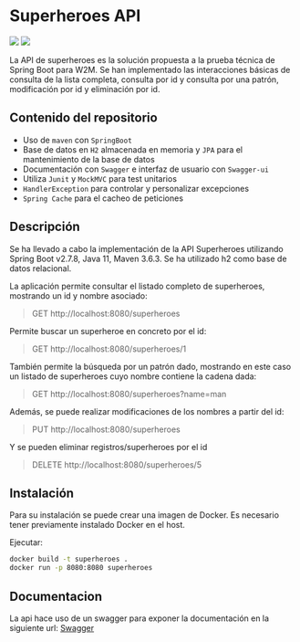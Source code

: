 # Superheroes API
![](https://img.shields.io/badge/Java11-orange.svg)
![](https://img.shields.io/badge/Spring%20Boot-2.7.8-green.svg)

La API de superheroes es la solución propuesta a la prueba técnica de Spring Boot para W2M.
Se han implementado las interacciones básicas de consulta de la lista completa, consulta por id y consulta por una patrón, modificación por id y eliminación por id.

## Contenido del repositorio
- Uso de `maven` con `SpringBoot`
- Base de datos en `H2` almacenada en memoria y `JPA` para el mantenimiento de la base de datos
- Documentación con `Swagger` e interfaz de usuario con `Swagger-ui`
- Utiliza `Junit` y `MockMVC` para test unitarios
- `HandlerException` para controlar y personalizar excepciones
- `Spring Cache` para el cacheo de peticiones

## Descripción
Se ha llevado a cabo la implementación de la API Superheroes utilizando Spring Boot v2.7.8, Java 11, Maven 3.6.3. Se ha utilizado h2 como base de datos relacional.

La aplicación permite consultar el listado completo de superheroes, mostrando un id y nombre asociado:
> GET http://localhost:8080/superheroes

Permite buscar un superheroe en concreto por el id:
> GET http://localhost:8080/superheroes/1

También permite la búsqueda por un patrón dado, mostrando en este caso un listado de superheroes cuyo nombre contiene la cadena dada:
> GET http://localhost:8080/superheroes?name=man

Además, se puede realizar modificaciones de los nombres a partir del id:
> PUT http://localhost:8080/superheroes

Y se pueden eliminar registros/superheroes por el id
> DELETE http://localhost:8080/superheroes/5

## Instalación
Para su instalación se puede crear una imagen de Docker. Es necesario tener previamente instalado Docker en el host.

Ejecutar:
```sh 
docker build -t superheroes .
docker run -p 8080:8080 superheroes
```

## Documentacion
La api hace uso de un swagger para exponer la documentación en la siguiente url:
[Swagger](http://localhost:8080/swagger-ui/index.html "Swagger")
